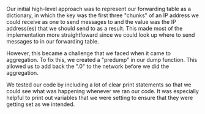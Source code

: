 Our initial high-level approach was to represent our forwarding table as a dictionary, 
in which the key was the first three "chunks" of an IP address we could receive as one to send
messages to and the value was the IP address(es) that we should send to as a result. 
This made most of the implementation more straightfoward since we could look up where to send messages to in our forwarding table.

However, this became a challenge that we faced when it came to aggregation. To fix this, we created a "predump" in our dump function.
This allowed us to add back the ".0" to the network before we did the aggregation.

We tested our code by including a lot of clear print statements so that we could see what was happening whenever we ran our code.
It was especially helpful to print out variables that we were setting to ensure that they were getting set as we intended.

